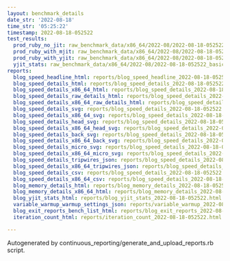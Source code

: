 ```yaml
---
layout: benchmark_details
date_str: '2022-08-18'
time_str: '05:25:22'
timestamp: 2022-08-18-052522
test_results:
  prod_ruby_no_jit: raw_benchmark_data/x86_64/2022-08/2022-08-18-052522_basic_benchmark_prod_ruby_no_jit.json
  prod_ruby_with_mjit: raw_benchmark_data/x86_64/2022-08/2022-08-18-052522_basic_benchmark_prod_ruby_with_mjit.json
  prod_ruby_with_yjit: raw_benchmark_data/x86_64/2022-08/2022-08-18-052522_basic_benchmark_prod_ruby_with_yjit.json
  yjit_stats: raw_benchmark_data/x86_64/2022-08/2022-08-18-052522_basic_benchmark_yjit_stats.json
reports:
  blog_speed_headline_html: reports/blog_speed_headline_2022-08-18-052522.html
  blog_speed_details_html: reports/blog_speed_details_2022-08-18-052522.html
  blog_speed_details_x86_64_html: reports/blog_speed_details_2022-08-18-052522.x86_64.html
  blog_speed_details_raw_details_html: reports/blog_speed_details_2022-08-18-052522.raw_details.html
  blog_speed_details_x86_64_raw_details_html: reports/blog_speed_details_2022-08-18-052522.x86_64.raw_details.html
  blog_speed_details_svg: reports/blog_speed_details_2022-08-18-052522.svg
  blog_speed_details_x86_64_svg: reports/blog_speed_details_2022-08-18-052522.x86_64.svg
  blog_speed_details_head_svg: reports/blog_speed_details_2022-08-18-052522.head.svg
  blog_speed_details_x86_64_head_svg: reports/blog_speed_details_2022-08-18-052522.x86_64.head.svg
  blog_speed_details_back_svg: reports/blog_speed_details_2022-08-18-052522.back.svg
  blog_speed_details_x86_64_back_svg: reports/blog_speed_details_2022-08-18-052522.x86_64.back.svg
  blog_speed_details_micro_svg: reports/blog_speed_details_2022-08-18-052522.micro.svg
  blog_speed_details_x86_64_micro_svg: reports/blog_speed_details_2022-08-18-052522.x86_64.micro.svg
  blog_speed_details_tripwires_json: reports/blog_speed_details_2022-08-18-052522.tripwires.json
  blog_speed_details_x86_64_tripwires_json: reports/blog_speed_details_2022-08-18-052522.x86_64.tripwires.json
  blog_speed_details_csv: reports/blog_speed_details_2022-08-18-052522.csv
  blog_speed_details_x86_64_csv: reports/blog_speed_details_2022-08-18-052522.x86_64.csv
  blog_memory_details_html: reports/blog_memory_details_2022-08-18-052522.html
  blog_memory_details_x86_64_html: reports/blog_memory_details_2022-08-18-052522.x86_64.html
  blog_yjit_stats_html: reports/blog_yjit_stats_2022-08-18-052522.html
  variable_warmup_warmup_settings_json: reports/variable_warmup_2022-08-18-052522.warmup_settings.json
  blog_exit_reports_bench_list_html: reports/blog_exit_reports_2022-08-18-052522.bench_list.html
  iteration_count_html: reports/iteration_count_2022-08-18-052522.html

---
```

Autogenerated by continuous_reporting/generate_and_upload_reports.rb script.
